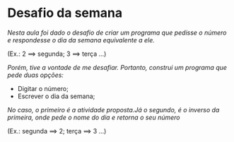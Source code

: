 # Desafio da semana
*Nesta aula foi dado o desafio de criar um programa que pedisse o número e respondesse o dia da semana equivalente a ele.*

(Ex.: 2 ==> segunda; 3 ==> terça ...)

*Porém, tive a vontade de me desafiar. Portanto, construi um programa que pede duas opções:*
- Digitar o número;
- Escrever o dia da semana;

*No caso, o primeiro é a atividade proposta.Já o segundo, é o inverso da primeira, onde pede o nome do dia e retorna o seu número*

(Ex.: segunda ==> 2; terça ==> 3 ...)
